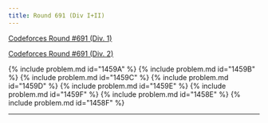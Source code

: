 ```yaml
---
title: Round 691 (Div I+II)
---
```


[Codeforces Round #691 (Div. 1)](https://codeforces.com/contest/1458)

[Codeforces Round #691 (Div. 2)](https://codeforces.com/contest/1459)

{% include problem.md id="1459A" %}
{% include problem.md id="1459B" %}
{% include problem.md id="1459C" %}
{% include problem.md id="1459D" %}
{% include problem.md id="1459E" %}
{% include problem.md id="1459F" %}
{% include problem.md id="1458E" %}
{% include problem.md id="1458F" %}

* * *

<object data='notes/R-691.pdf' width='1000' height='1000' type='application/pdf'/>
